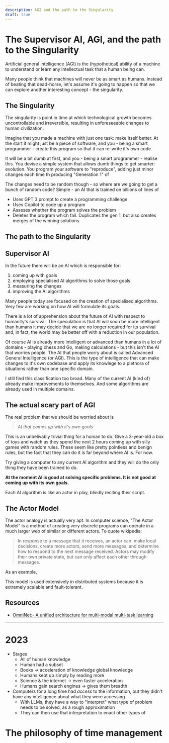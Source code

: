 ```yaml
---
description: AGI and the path to the Singularity
draft: true
---
```


# The Supervisor AI, AGI, and the path to the Singularity

Artificial general intelligence (AGI) is the (hypothetical) ability of a machine to understand or learn any intellectual task that a human being can. 

Many people think that machines will never be as smart as humans. Instead of beating that dead-horse, let's assume it's going to happen so that we can explore another interesting concept - the singularity.

## The Singularity

The singularity is point in time at which technological growth becomes uncontrollable and irreversible, resulting in unforeseeable changes to human civilization. 

Imagine that you made a machine with just one task: make itself better. At the start it might just be a piece of software, and you - being a smart programmer - create this program so that it can re-write it's own code. 

It will be a bit dumb at first, and you - being a smart programmer - realise this. You devise a simple system that allows dumb things to get smarter: evolution. You program your software to "reproduce", adding just minor changes each time th producing "Generation 1" of


The changes need to be random though - so where are we going to get a bunch of random code? Simple - an AI that is trained on billions of lines of 

- Uses GPT 3 prompt to create a programming challenge
- Uses Copilot to code up a program
- Asseses whether the program solves the problem
- Deletes the program which fail. Duplicates the gen 1, but also creates merges of the winning solutions.

## The path to the Singularity

## Supervisor AI

In the future there will be an AI which is responsible for:
1. coming up with goals
2. employing specialised AI algorithms to solve those goals
3. measuring the changes
4. improving the AI algorithms

Many people today are focused on the creation of specialised algorithms. Very few are working on how AI will formulate its goals.

There is a lot of apprehension about the future of AI with respect to humanity's survival. The speculation is that AI will soon be more intelligent than humans it may decide that we are no longer required for its survival and, in fact, the world may be better off with a reduction in our population. 

Of course AI is already more intelligent or advanced than humans in a lot of domains - playing chess and Go, making calculations - but this isn't the AI that worries people. The AI that people worry about is called Advanced General Intelligence (or AGI). This is the type of intelligence that can make changes to it's own codebase and apply its knowlege to a plethora of situations rather than one specific domain. 

I still find this classification too broad. Many of the current AI (kind of) already make improvements to themselves. And some algorithms are already used in multiple domains.


## The actual scary part of AGI 

The real problem that we should be worried about is

> _AI that comes up with it's own goals_

This is an unbelivably trivial thing for a human to do. Give a 3-year-old a box of toys and watch as they spend the next 2 hours coming up with silly games with random rules. These seem like pretty pointless and benign rules, but the fact that they can do it is far beyond where AI is. For now.

Try giving a computer to any current AI algorithm and they will do the only thing they have been trained to do.

__At the moment AI is good at solving specific problems. It is not good at coming up with its own goals.__

Each AI algorithm is like an actor in play, blindly reciting their script.


## The Actor Model

The actor analogy is actually very apt. In computer science, "The Actor Model" is a method of creating very discrete programs can operate in a much larger web of similar or different actors. To quote wikipedia:

> In response to a message that it receives, an actor can: make local decisions, create more actors, send more messages, and determine how to respond to the next message received. Actors may modify their own private state, but can only affect each other through messages.

As an example,

This model is used extensively in distributed systems because it is extremely scalable and fault-tolerant. 


## Resources

- [OmniNet:- A unified architecture for multi-modal multi-task learning](https://news.ycombinator.com/item?id=20479366)







-----


# 2023


- Stages
  - All of human knowledge
  - Human had a subset
  - Books -> acceleration of knowledge global knowledge
  - Humans kept up simply by reading more
  - Science & the internet -> even faster acceleration
  - Humans gain search engines -> gives them breadth
- Computers for a long time had _access_ to the information, but they didn't have any intelligence about what they were accessing
  - With LLMs, they have a way to "interpret" what type of problem needs to be solved, as a rough approximation
  - They can then use that interpretation to enact other types of 




# The philosophy of time management


